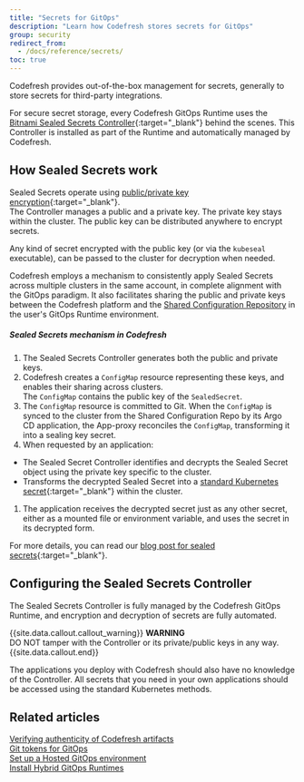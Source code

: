 ```yaml
---
title: "Secrets for GitOps"
description: "Learn how Codefresh stores secrets for GitOps"
group: security
redirect_from:
  - /docs/reference/secrets/ 
toc: true
---
```


Codefresh provides out-of-the-box management for secrets, generally to store secrets for third-party integrations.  


For secure secret storage, every Codefresh GitOps Runtime uses the [Bitnami Sealed Secrets Controller](https://github.com/bitnami-labs/sealed-secrets){:target="_blank"} behind the scenes.
This Controller is installed as part of the Runtime and automatically managed by Codefresh.


## How Sealed Secrets work

Sealed Secrets operate using [public/private key encryption](https://en.wikipedia.org/wiki/Public-key_cryptography){:target="_blank"}.  
The Controller manages a public and a private key. The private key stays within the cluster. The public key can be distributed anywhere to encrypt secrets.  

Any kind of secret encrypted with the public key (or via the `kubeseal` executable), can be passed to the cluster for decryption when needed.

Codefresh employs a mechanism to consistently apply Sealed Secrets across multiple clusters in the same account, in complete alignment with the GitOps paradigm. 
It also facilitates sharing the public and private keys between the Codefresh platform and the [Shared Configuration Repository]({{site.baseurl}}/docs/installation/runtime-architecture/gitops/shared-configuration/) 
in the user's GitOps Runtime environment.

##### Sealed Secrets mechanism in Codefresh   
1. The Sealed Secrets Controller generates both the public and private keys.
1. Codefresh creates a `ConfigMap` resource representing these keys, and enables their sharing across clusters.  
  The `ConfigMap` contains the public key of the `SealedSecret`.
1. The `ConfigMap` resource is committed to Git. When the `ConfigMap` is synced to the cluster from the Shared Configuration Repo by its Argo CD application, 
the App-proxy reconciles the `ConfigMap`, transforming it into a sealing key secret. 
1. When requested by an application:
  * The Sealed Secret Controller identifies and decrypts the Sealed Secret object using the private key specific to the cluster.
  * Transforms the decrypted Sealed Secret into a [standard Kubernetes secret](https://kubernetes.io/docs/concepts/configuration/secret/){:target="_blank"} within the cluster.
1. The application receives the decrypted secret just as any other secret, either as a mounted file or environment variable, and uses the secret in its decrypted form.

For more details, you can read our [blog post for sealed secrets](https://codefresh.io/blog/handle-secrets-like-pro-using-gitops/){:target="_blank"}.

## Configuring the Sealed Secrets Controller

The Sealed Secrets Controller is fully managed by the Codefresh GitOps Runtime, and encryption and decryption of secrets are fully automated.

{{site.data.callout.callout_warning}}
**WARNING**  
DO NOT tamper with the Controller or its private/public keys in any way. 
{{site.data.callout.end}}

The applications you deploy with Codefresh should also have no knowledge of the Controller. All secrets that you need in your own applications should be accessed using the standard Kubernetes methods.

## Related articles 
[Verifying authenticity of Codefresh artifacts]({{site.baseurl}}/docs/security/codefresh-signed-artifacts/)  
[Git tokens for GitOps]({{site.baseurl}}/docs/security/git-tokens/)  
[Set up a Hosted GitOps environment]({{site.baseurl}}/docs/installation/runtime-architecture/gitops/hosted-runtime/)  
[Install Hybrid GitOps Runtimes]({{site.baseurl}}/docs/installation/gitops/hybrid-gitops/)  







